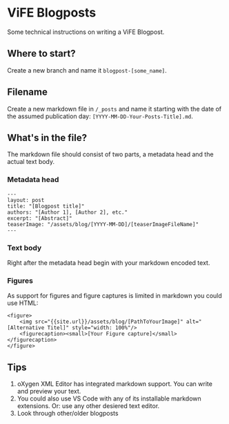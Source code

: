 # ViFE Blogposts
Some technical instructions on writing a ViFE Blogpost.

## Where to start?
Create a new branch and name it `blogpost-[some_name]`.

## Filename
Create a new markdown file in `/_posts` and name it starting with the date of the assumed publication day: `[YYYY-MM-DD-Your-Posts-Title].md`.

## What's in the file?
The markdown file should consist of two parts, a metadata head and the actual text body.

### Metadata head

    ---
    layout: post
    title: "[Blogpost title]"
    authors: "[Author 1], [Author 2], etc."
    excerpt: "[Abstract]"
    teaserImage: "/assets/blog/[YYYY-MM-DD]/[teaserImageFileName]"
    ---

### Text body
Right after the metadata head begin with your markdown encoded text.

### Figures
As support for figures and figure captures is limited in markdown you could use HTML:

    <figure>
        <img src="{{site.url}}/assets/blog/[PathToYourImage]" alt="[Alternative Titel]" style="width: 100%"/>
        <figurecaption><small>[Your Figure capture]</small></figurecaption>
    </figure>

## Tips
1. oXygen XML Editor has integrated markdown support. You can write and preview your text.
2. You could also use VS Code with any of its installable markdown extensions. Or: use any other desiered text editor.
3. Look through other/older blogposts  